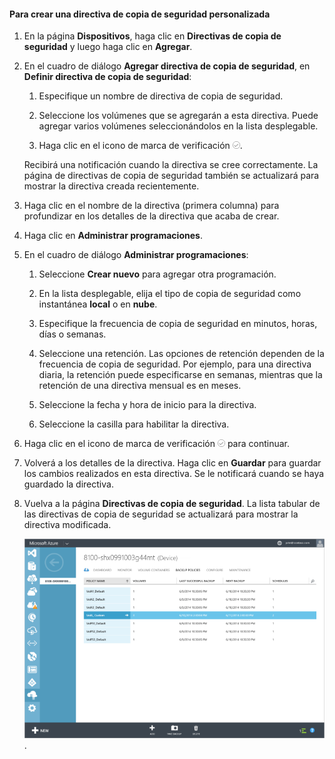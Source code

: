 
#### Para crear una directiva de copia de seguridad personalizada

1. En la página **Dispositivos**, haga clic en **Directivas de copia de seguridad** y luego haga clic en **Agregar**.

2. En el cuadro de diálogo **Agregar directiva de copia de seguridad**, en **Definir directiva de copia de seguridad**:

    1. Especifique un nombre de directiva de copia de seguridad.

    2. Seleccione los volúmenes que se agregarán a esta directiva. Puede agregar varios volúmenes seleccionándolos en la lista desplegable.

    3. Haga clic en el icono de marca de verificación ![icono de marca de verificación](./media/storsimple-add-backup-policy/HCS_CheckIcon-include.png).

     Recibirá una notificación cuando la directiva se cree correctamente. La página de directivas de copia de seguridad también se actualizará para mostrar la directiva creada recientemente.

4. Haga clic en el nombre de la directiva (primera columna) para profundizar en los detalles de la directiva que acaba de crear.

5. Haga clic en **Administrar programaciones**.

6. En el cuadro de diálogo **Administrar programaciones**:

    1. Seleccione **Crear nuevo** para agregar otra programación.

    2. En la lista desplegable, elija el tipo de copia de seguridad como instantánea **local** o en **nube**.

    3. Especifique la frecuencia de copia de seguridad en minutos, horas, días o semanas.

    4. Seleccione una retención. Las opciones de retención dependen de la frecuencia de copia de seguridad. Por ejemplo, para una directiva diaria, la retención puede especificarse en semanas, mientras que la retención de una directiva mensual es en meses.
 
    5. Seleccione la fecha y hora de inicio para la directiva.

    6. Seleccione la casilla para habilitar la directiva.

7. Haga clic en el icono de marca de verificación ![icono de marca de verificación](./media/storsimple-add-backup-policy/HCS_CheckIcon-include.png) para continuar.

8. Volverá a los detalles de la directiva. Haga clic en **Guardar** para guardar los cambios realizados en esta directiva. Se le notificará cuando se haya guardado la directiva.

9. Vuelva a la página **Directivas de copia de seguridad**. La lista tabular de las directivas de copia de seguridad se actualizará para mostrar la directiva modificada.

    ![Directiva de copia de seguridad personalizada](./media/storsimple-create-custom-backup-policy/HCS_CustomBackupPolicyM-include.png).

<!---HONumber=August15_HO8-->